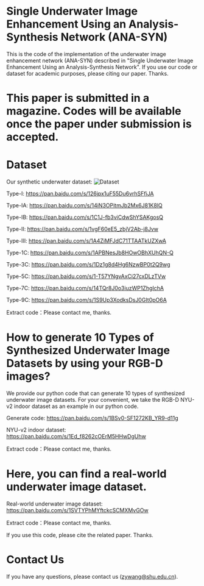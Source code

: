 # Single Underwater Image Enhancement Using an Analysis-Synthesis Network (ANA-SYN)
This is the code of the implementation of the underwater image enhancement network (ANA-SYN) described in "Single Underwater Image Enhancement Using an Analysis-Synthesis Network". If you use our code or dataset for academic purposes, please citing our paper. Thanks.

# This paper is submitted in a magazine. Codes will be available once the paper under submission is accepted.

# Dataset
Our synthetic underwater dataset:
![Dataset](https://github.com/zyWang-Power/ANA-SYN/blob/master/Image/Dataset.png)

Type-I: https://pan.baidu.com/s/126jpx1uF55Du6vrhSFfiJA

Type-IA: https://pan.baidu.com/s/14iN3OPitmJb2Mx6J81K8lQ

Type-IB: https://pan.baidu.com/s/1C1J-fb3viCdwShYSAKgosQ

Type-II: https://pan.baidu.com/s/1vgF60eE5_zbjV2Ab-j8Jvw

Type-III: https://pan.baidu.com/s/1A4ZiMFJdC71TTAATkUZXwA

Type-1C: https://pan.baidu.com/s/1APBNesJb8HOwOBhXUhQN-Q

Type-3C: https://pan.baidu.com/s/1Dz1g8d4Hg6NzwBP0t2Q9wg

Type-5C: https://pan.baidu.com/s/1-T57YNgvAxCi27cxDLzTVw

Type-7C: https://pan.baidu.com/s/14TQr8J0o3iuzWP1ZhgIchA

Type-9C: https://pan.baidu.com/s/1S9Up3XodksDsJ0GIt0pO6A

Extract code：Please contact me, thanks.

# How to generate 10 Types of Synthesized Underwater Image Datasets by using your RGB-D images?
We provide our python code that can generate 10 types of synthesized underwater image datasets. For your convenient, we take the RGB-D NYU-v2 indoor dataset as an example in our python code.

Generate code: https://pan.baidu.com/s/1BSv0-SF1272KB_YR9-d11g 

NYU-v2 indoor dataset: https://pan.baidu.com/s/1Ed_f8262cOErM5HHwDgUhw 

Extract code：Please contact me, thanks.

# Here, you can find a real-world underwater image dataset.

Real-world underwater image dataset: https://pan.baidu.com/s/1SVTYPhMYftckcSCMXMvGOw 

Extract code：Please contact me, thanks.

If you use this code, please cite the related paper. Thanks.

# Contact Us
If you have any questions, please contact us (zywang@shu.edu.cn).
